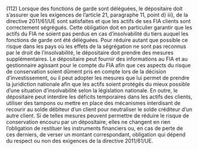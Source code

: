 (112) Lorsque des fonctions de garde sont déléguées, le dépositaire doit s’assurer que les exigences de l’article 21, paragraphe 11, point d) iii), de la directive 2011/61/UE sont satisfaites et que les actifs de ses FIA clients sont correctement ségrégués. Cette obligation doit en particulier garantir que les actifs du FIA ne soient pas perdus en cas d’insolvabilité du tiers auquel les fonctions de garde ont été déléguées. Pour réduire autant que possible ce risque dans les pays où les effets de la ségrégation ne sont pas reconnus par le droit de l’insolvabilité, le dépositaire doit prendre des mesures supplémentaires. Le dépositaire peut fournir des informations au FIA et au gestionnaire agissant pour le compte du FIA afin que ces aspects du risque de conservation soient dûment pris en compte lors de la décision d’investissement, ou il peut adopter les mesures que lui permet de prendre la juridiction nationale afin que les actifs soient protégés du mieux possible d’une situation d’insolvabilité selon la législation nationale. En outre, le dépositaire peut interdire les déficits temporaires dans les actifs des clients, utiliser des tampons ou mettre en place des mécanismes interdisant de recourir au solde débiteur d’un client pour neutraliser le solde créditeur d’un autre client. Si de telles mesures peuvent permettre de réduire le risque de conservation encouru par un dépositaire, elles ne changent en rien l’obligation de restituer les instruments financiers ou, en cas de perte de ces derniers, de verser un montant correspondant, obligation qui dépend du respect ou non des exigences de la directive 2011/61/UE.